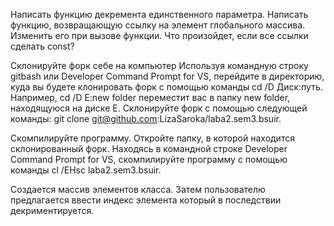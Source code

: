 Написать функцию декремента единственного параметра. Написать функцию, возвращающую ссылку на элемент глобального массива. Изменить его при вызове функции. Что произойдет, если все ссылки сделать const? 

Склонируйте форк себе на компьютер Используя командную строку gitbash или Developer Command Prompt for VS, перейдите в директорию, куда вы будете клонировать форк с помощью команды cd /D Диск:путь. Например, cd /D E:new folder переместит вас в папку new folder, находящуюся на диске E. Склонируйте форк с помощью следующей команды: git clone git@github.com:LizaSaroka/laba2.sem3.bsuir.

Скомпилируйте программу. Откройте папку, в которой находится склонированный форк. Находясь в командной строке Developer Command Prompt for VS, скомпилируйте программу с помощью команды cl /EHsc laba2.sem3.bsuir.

Создается массив элементов класса. Затем пользователю предлагается ввести индекс элемента который в последствии декриментируется.
